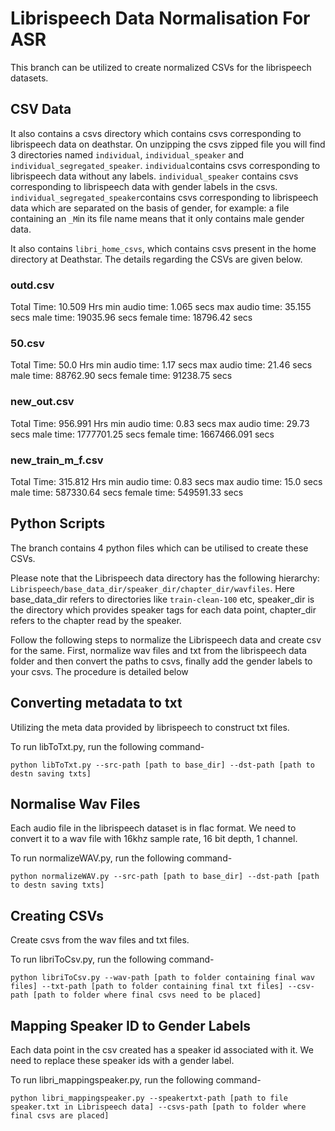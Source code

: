 # Librispeech Data Normalisation For ASR

This branch can be utilized to create normalized CSVs for the librispeech datasets. 

## CSV Data

It also contains a csvs directory which contains csvs corresponding to librispeech data on deathstar. On unzipping the csvs zipped file you will find 3 directories named `individual`, `individual_speaker` and `individual_segregated_speaker`. `individual`contains csvs corresponding to librispeech data without any labels. `individual_speaker` contains csvs corresponding to librispeech data with gender labels in the csvs. `individual_segregated_speaker`contains csvs corresponding to librispeech data which are separated on the basis of gender, for example: a file containing an `_M`in its file name means that it only contains male gender data.

It also contains `libri_home_csvs`, which contains csvs present in the home directory at Deathstar. The details regarding the CSVs are given below.

### outd.csv

Total Time: 10.509 Hrs
min audio time: 1.065 secs
max audio time: 35.155 secs
male time: 19035.96 secs
female time: 18796.42 secs

### 50.csv

Total Time: 50.0 Hrs
min audio time: 1.17 secs
max audio time: 21.46 secs
male time: 88762.90 secs
female time: 91238.75 secs

### new_out.csv

Total Time: 956.991 Hrs
min audio time: 0.83 secs
max audio time: 29.73 secs
male time: 1777701.25 secs
female time: 1667466.091 secs

### new_train_m_f.csv

Total Time: 315.812 Hrs
min audio time: 0.83 secs
max audio time: 15.0 secs
male time: 587330.64 secs
female time: 549591.33 secs

## Python Scripts

The branch contains 4 python files which can be utilised to create these CSVs. 

Please note that the Librispeech data directory has the following hierarchy: `Librispeech/base_data_dir/speaker_dir/chapter_dir/wavfiles`. Here base_data_dir refers to directories like `train-clean-100` etc, speaker_dir is the directory which provides speaker tags for each data point, chapter_dir refers to the chapter read by the speaker.

Follow the following steps to normalize the Librispeech data and create csv for the same. First, normalize wav files and txt from the librispeech data folder and then convert the paths to csvs, finally add the gender labels to your csvs. The procedure is detailed below

## Converting metadata to txt

Utilizing the meta data provided by librispeech to construct txt files.

To run libToTxt.py, run the following command-

`python libToTxt.py --src-path [path to base_dir] --dst-path [path to destn saving txts]`

## Normalise Wav Files

Each audio file in the librispeech dataset is in flac format. We need to convert it to a wav file with 16khz sample rate, 16 bit depth, 1 channel.

To run normalizeWAV.py, run the following command-

`python normalizeWAV.py --src-path [path to base_dir] --dst-path [path to destn saving txts]`

## Creating CSVs

Create csvs from the wav files and txt files.

To run libriToCsv.py, run the following command-

`python libriToCsv.py --wav-path [path to folder containing final wav files] --txt-path [path to folder containing final txt files] --csv-path [path to folder where final csvs need to be placed]`

## Mapping Speaker ID to Gender Labels

Each data point in the csv created has a speaker id associated with it. We need to replace these speaker ids with a gender label.

To run libri_mappingspeaker.py, run the following command-

`python libri_mappingspeaker.py --speakertxt-path [path to file speaker.txt in Librispeech data] --csvs-path [path to folder where final csvs are placed]`




